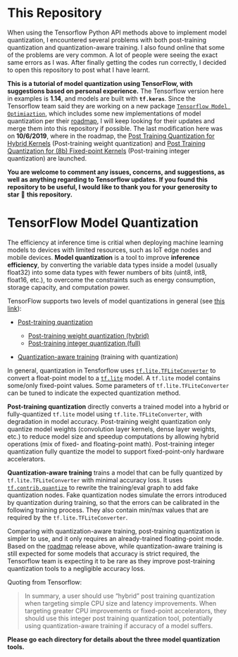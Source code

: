 # This Repository

When using the Tensorflow Python API methods above to implement model quantization, I encountered several problems with both post-training quantization and quantization-aware training. I also found online that some of the problems are very common. A lot of people were seeing the exact same errors as I was. After finally getting the codes run correctly, I decided to open this repository to post what I have learnt.

**This is a tutorial of model quantization using TensorFlow, with suggestions based on personal experience.** The Tensorflow version here in examples is **1.14**, and models are built with **`tf.keras`**. Since the Tensorflow team said they are working on a new package [`Tensorflow Model Optimiaztion`](https://www.tensorflow.org/model_optimization), which includes some new implementations of model quantization per their [roadmap](https://www.tensorflow.org/model_optimization/guide/roadmap), I will keep looking for their updates and merge them into this repository if possible. The last modification here was on **10/6/2019**, where in the roadmap, the [Post Training Quantization for Hybrid Kernels](https://medium.com/tensorflow/introducing-the-model-optimization-toolkit-for-tensorflow-254aca1ba0a3) (Post-training weight quantization) and [Post Training Quantization for (8b) Fixed-point Kernels](https://medium.com/tensorflow/tensorflow-model-optimization-toolkit-post-training-integer-quantization-b4964a1ea9ba) (Post-training integer quantization) are launched.

**You are welcome to comment any issues, concerns, and suggestions, as well as anything regarding to Tensorflow updates. If you found this repository to be useful, I would like to thank you for your generosity to star** :star2: **this repository.**

# TensorFlow Model Quantization

The efficiency at inference time is critial when deploying machine learning models to devices with limited resources, such as IoT edge nodes and mobile devices. **Model quantization** is a tool to improve **inference efficiency**, by converting the variable data types inside a model (usually float32) into some data types with fewer numbers of bits (uint8, int8, float16, etc.), to overcome the constraints such as energy consumption, storage capacity, and computation power.

TensorFlow supports two levels of model quantizations in general (see [this link](https://www.tensorflow.org/lite/performance/model_optimization)):

- [Post-training quantization](https://www.tensorflow.org/lite/performance/post_training_quantization)
  - [Post-training weight quantization (hybrid)](https://www.tensorflow.org/lite/performance/post_training_quant)
  - [Post-training integer quantization (full)](https://www.tensorflow.org/lite/performance/post_training_integer_quant)

- [Quantization-aware training](https://github.com/tensorflow/tensorflow/tree/r1.14/tensorflow/contrib/quantize) (training with quantization)

In general, quantization in Tensforflow uses [`tf.lite.TFLiteConverter`](https://www.tensorflow.org/versions/r1.14/api_docs/python/tf/lite/TFLiteConverter) to convert a float-point model to a [`tf.lite`](https://www.tensorflow.org/versions/r1.14/api_docs/python/tf/lite) model. A `tf.lite` model contains some/only fixed-point values. Some parameters of `tf.lite.TFLiteConverter` can be tuned to indicate the expected quantization method.

**Post-training quantization** directly converts a trained model into a hybrid or fully-quantized `tf.lite` model using `tf.lite.TFLiteConverter`, with degradation in model accuracy. Post-training weight quantization only quantize model weights (convolution layer kernels, dense layer weights, etc.) to reduce model size and speedup computations by allowing hybrid operations (mix of fixed- and floating-point math). Post-training integer quantization fully quantize the model to support fixed-point-only hardware accelerators.

**Quantization-aware training** trains a model that can be fully quantized by `tf.lite.TFLiteConverter` with minimal accuracy loss. It uses [`tf.contrib.quantize`](https://www.tensorflow.org/versions/r1.14/api_docs/python/tf/contrib/quantize) to rewrite the training/eval graph to add fake quantization nodes. Fake quantization nodes simulate the errors introduced by quantization during training, so that the errors can be calibrated in the following training process. They also contain min/max values that are required by the `tf.lite.TFLiteConverter`.

Comparing with quantization-aware training, post-training quantization is simpler to use, and it only requires an already-trained floating-point mode. Based on the [roadmap](https://www.tensorflow.org/model_optimization/guide/roadmap) release above, while quantization-aware training is still expected for some models that accuracy is strict required, the Tensorflow team is expecting it to be rare as they improve post-training quantization tools to a negligible accuracy loss.

Quoting from Tensorflow:

> In summary, a user should use “hybrid” post training quantization when targeting simple CPU size and latency improvements. When targeting greater CPU improvements or fixed-point accelerators, they should use this integer post training quantization tool, potentially using quantization-aware training if accuracy of a model suffers.

**Please go each directory for details about the three model quantization tools.**
